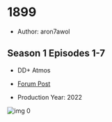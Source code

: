 # 1899

* Author: aron7awol

## Season 1 Episodes 1-7

* DD+ Atmos

* [Forum Post](https://www.avsforum.com/threads/bass-eq-for-filtered-movies.2995212/post-62122498)
* Production Year: 2022

![img 0](https://i.imgur.com/voFiMNT.jpg)


